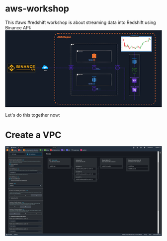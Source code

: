 # aws-workshop
This #aws #redshift workshop is about streaming data into Redshift using Binance API:
![Binance API to Redshift](1-AWS-Redshift-Binance.png)

Let's do this together now:
# Create a VPC
![VPC Redshift](1-vpc-redshift.png)

